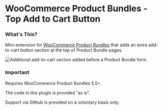 # WooCommerce Product Bundles - Top Add to Cart Button

### What's This?

Mini-extension for [WooCommerce Product Bundles](https://woocommerce.com/products/product-bundles/) that adds an extra add-to-cart button section at the top of Product Bundle pages.

![Additional add-to-cart section added before a Product Bundle form.](https://user-images.githubusercontent.com/1783726/29972494-ef0fb1a2-8f34-11e7-8d98-9ebea97026d2.png)

### Important

Requires WooCommerce Product Bundles 5.5+.

The code in this plugin is provided “as is”.

Support via Github is provided on a voluntary basis only.
